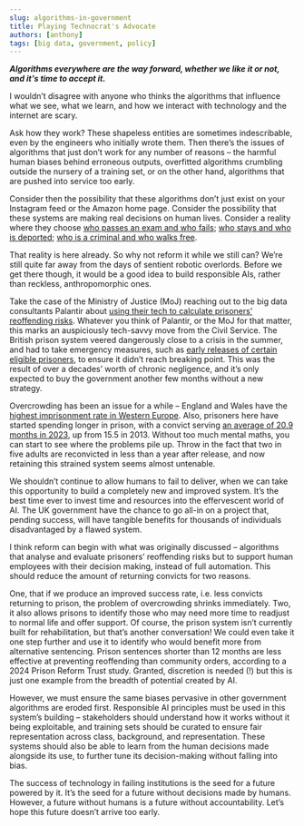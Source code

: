 ```yaml
---
slug: algorithms-in-government
title: Playing Technocrat's Advocate
authors: [anthony]
tags: [big data, government, policy]
---
```


***Algorithms everywhere are the way forward, whether we like it or not, and it's time to accept it.***

I wouldn’t disagree with anyone who thinks the algorithms that influence what we see, what we learn, and how we interact with technology and the internet are scary.

Ask how they work? These shapeless entities are sometimes indescribable, even by the engineers who initially wrote them. Then there’s the issues of algorithms that just don’t work for any number of reasons – the harmful human biases behind erroneous outputs, overfitted algorithms crumbling outside the nursery of a training set, or on the other hand, algorithms that are pushed into service too early.

Consider then the possibility that these algorithms don’t just exist on your Instagram feed or the Amazon home page. Consider the possibility that these systems are making real decisions on human lives. Consider a reality where they choose [who passes an exam and who fails](https://assets.publishing.service.gov.uk/media/5f3e125cd3bf7f1b13f65134/6674_Requirements_for_the_calculation_of_results_in_summer_2020_inc._Annex_G.pdf); [who stays and who is deported](https://www.ft.com/content/0206dd56-87b0-11e9-a028-86cea8523dc2); [who is a criminal and who walks free](https://homeofficemedia.blog.gov.uk/2023/10/29/police-use-of-facial-recognition-factsheet/).

That reality is here already. So why not reform it while we still can? We’re still quite far away from the days of sentient robotic overlords. Before we get there though, it would be a good idea to build responsible AIs, rather than reckless, anthropomorphic ones.

Take the case of the Ministry of Justice (MoJ) reaching out to the big data consultants Palantir about [using their tech to calculate prisoners’ reoffending risks](https://www.theguardian.com/technology/2024/nov/16/tech-firm-palantir-spoke-with-moj-about-calculating-prisoners-reoffending-risks). Whatever you think of Palantir, or the MoJ for that matter, this marks an auspiciously tech-savvy move from the Civil Service. The British prison system veered dangerously close to a crisis in the summer, and had to take emergency measures, such as [early releases of certain eligible prisoners](https://www.gov.uk/government/news/process-activated-to-manage-prisoner-movements), to ensure it didn’t reach breaking point. This was the result of over a decades’ worth of chronic negligence, and it’s only expected to buy the government another few months without a new strategy.

Overcrowding has been an issue for a while – England and Wales have the [highest imprisonment rate in Western Europe](https://prisonreformtrust.org.uk/wp-content/uploads/2024/02/Winter-2024-factfile.pdf). Also, prisoners here have started spending longer in prison, with a convict serving [an average of 20.9 months in 2023](https://www.statista.com/statistics/1100628/prison-sentence-length-in-england-and-wales-over-time/), up from 15.5 in 2013. Without too much mental maths, you can start to see where the problems pile up. Throw in the fact that two in five adults are reconvicted in less than a year after release, and now retaining this strained system seems almost untenable.

We shouldn’t continue to allow humans to fail to deliver, when we can take this opportunity to build a completely new and improved system. It’s the best time ever to invest time and resources into the effervescent world of AI. The UK government have the chance to go all-in on a project that, pending success, will have tangible benefits for thousands of individuals disadvantaged by a flawed system.

I think reform can begin with what was originally discussed – algorithms that analyse and evaluate prisoners’ reoffending risks but to support human employees with their decision making, instead of full automation. This should reduce the amount of returning convicts for two reasons. 

One, that if we produce an improved success rate, i.e. less convicts returning to prison, the problem of overcrowding shrinks immediately. Two, it also allows prisons to identify those who may need more time to readjust to normal life and offer support. Of course, the prison system isn’t currently built for rehabilitation, but that’s another conversation!
We could even take it one step further and use it to identify who would benefit more from alternative sentencing. Prison sentences shorter than 12 months are less effective at preventing reoffending than community orders, according to a 2024 Prison Reform Trust study. Granted, discretion is needed (!) but this is just one example from the breadth of potential created by AI.

However, we must ensure the same biases pervasive in other government algorithms are eroded first. Responsible AI principles must be used in this system’s building – stakeholders should understand how it works without it being exploitable, and training sets should be curated to ensure fair representation across class, background, and representation. These systems should also be able to learn from the human decisions made alongside its use, to further tune its decision-making without falling into bias.

The success of technology in failing institutions is the seed for a future powered by it. It’s the seed for a future without decisions made by humans. However, a future without humans is a future without accountability. Let’s hope this future doesn’t arrive too early.
